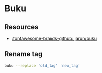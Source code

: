 Buku
===

Resources
---

- [:fontawesome-brands-github: jarun/buku][1]

<!-- Links -->
[1]: https://github.com/jarun/buku

Rename tag
---

```bash
buku --replace 'old_tag' 'new_tag'
```

